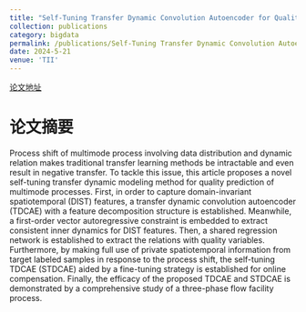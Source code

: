 ```yaml
---
title: "Self-Tuning Transfer Dynamic Convolution Autoencoder for Quality Prediction of Multimode Processes With Shifts"
collection: publications
category: bigdata
permalink: /publications/Self-Tuning Transfer Dynamic Convolution Autoencoder for Quality Prediction of Multimode Processes With Shifts
date: 2024-5-21
venue: 'TII'
---
```


[论文地址](https://ieeexplore.ieee.org/abstract/document/10543184)

论文摘要
======
Process shift of multimode process involving data distribution and dynamic relation makes traditional transfer learning methods be intractable and even result in negative transfer. To tackle this issue, this article proposes a novel self-tuning transfer dynamic modeling method for quality prediction of multimode processes. First, in order to capture domain-invariant spatiotemporal (DIST) features, a transfer dynamic convolution autoencoder (TDCAE) with a feature decomposition structure is established. Meanwhile, a first-order vector autoregressive constraint is embedded to extract consistent inner dynamics for DIST features. Then, a shared regression network is established to extract the relations with quality variables. Furthermore, by making full use of private spatiotemporal information from target labeled samples in response to the process shift, the self-tuning TDCAE (STDCAE) aided by a fine-tuning strategy is established for online compensation. Finally, the efficacy of the proposed TDCAE and STDCAE is demonstrated by a comprehensive study of a three-phase flow facility process.
